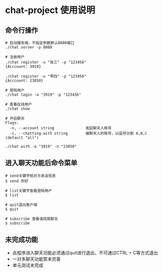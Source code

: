 # chat-project 使用说明
## 命令行操作
```
# 启动服务端，不指定参数默认8080端口
./chat server -p 8080 

# 注册用户
./chat register -u "张三" -p "123456"
{Acccount: 3919}

./chat register -u "李四" -p "123456"
{Acccount: 23850}

# 登陆用户
./chat login -a "3919" -p "123456"

# 查看在线用户
./chat show

# 开启聊天
Flags:
  -n, --account string              发起聊天人账号
  -c, --chatting-with string        被聊天人的账号，以逗号分割 A,B,C (default "all")

./chat with -a "3919" -n "23850"
```

## 进入聊天功能后命令菜单
```
# send关键字给对方发送信息
$ send 你好

# list关键字查看登陆用户
$ list

# quit退出客户端
$ quit

# subscribe 查看谁找我聊天
$ subscribe
```


## 未完成功能
- 此程序进入聊天功能必须通过quit进行退出，不可通过CTRL + C等方式退出
- 一对多聊天功能暂未完善
- 单元测试未完成
